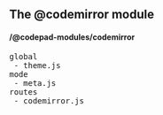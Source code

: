 ## The @codemirror module
#### /@codepad-modules/codemirror
<pre>
global
 - theme.js
mode
 - meta.js
routes
 - codemirror.js
</pre>

